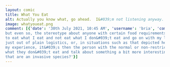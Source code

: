 ```yaml
---
layout: comic
title: What You Eat
alt: Actually you know what, go ahead.  I&#039;m not listening anyway.
image: whatyoueat.png
comment: [{'date': '30th July 2021, 10:45 AM', 'username': 'bria', 'comment': 'I know the stereotype about vegetarians - well I guess it applies more to vegans,
but even so, the stereotype about anyone with certain food requirements or restrictions, is that they can&#039;t shut up about it.  But in my case, I just want
to eat what I eat and not eat what I don&#039;t eat and go on with my life, but it&#039;s inevitable that in some dining situation my food preferences will arise,
just out of plain logistics, or, in situations such as that depicted here, when people realize that I&#039;m eating some kind of vegetarian-like food.  And in
my experience, it&#039;s then the person with the normal or non-restricted diet that has to talk about it.  I just want everyone to eat what they eat and not eat
what they don&#039;t eat and talk about something a bit more interesting.  Like worms!  Did you know there is a species of jumping worms - they actually jump! -
that are an invasive species?'}]
---
```

